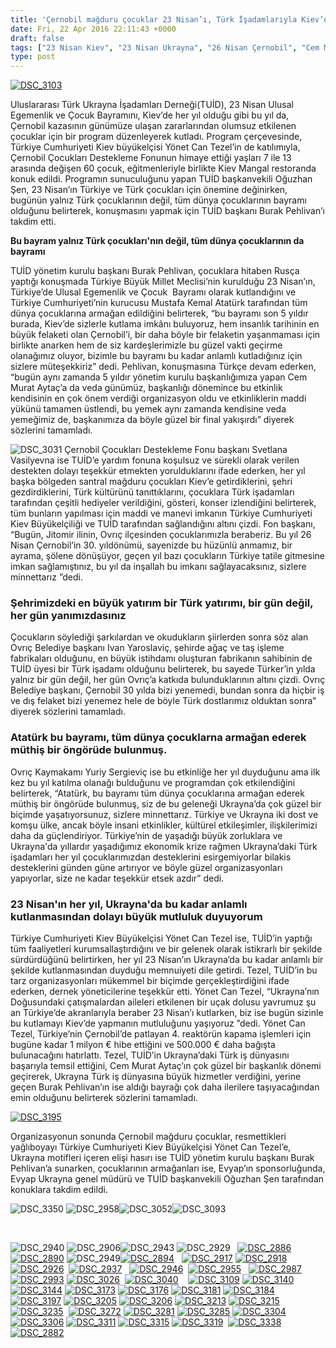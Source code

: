 ```yaml
---
title: 'Çernobil mağduru çocuklar 23 Nisan’ı, Türk İşadamlarıyla Kiev’de kutladı'
date: Fri, 22 Apr 2016 22:11:43 +0000
draft: false
tags: ["23 Nisan Kiev", "23 Nisan Ukrayna", "26 Nisan Çernobil", "Cem Murat Aytaç", "cernobil", "Genel", "Jitomir", "Mesut Erk", "Oğuzhan Şen", "Ovrıç", "TUİD (Türk Ukrayna İşadamları Derneği)", "Yönet Can Tezel"]
type: post
---
```


[![DSC_3103](http://burakpehlivan.org/wp-content/uploads/2016/04/DSC_31031.jpg)](http://burakpehlivan.org/wp-content/uploads/2016/04/DSC_31031.jpg)

Uluslararası Türk Ukrayna İşadamları Derneği(TUİD), 23 Nisan Ulusal Egemenlik ve Çocuk Bayramını, Kiev’de her yıl olduğu gibi bu yıl da, Çernobil kazasının günümüze ulaşan zararlarından olumsuz etkilenen çocuklar için bir program düzenleyerek kutladı. Program çerçevesinde, Türkiye Cumhuriyeti Kiev büyükelçisi Yönet Can Tezel’in de katılımıyla, Çernobil Çocukları Destekleme Fonunun himaye ettiği yaşları 7 ile 13 arasında değişen 60 çocuk, eğitmenleriyle birlikte Kiev Mangal restoranda konuk edildi.
Programın sunuculuğunu yapan TUİD başkanvekili Oğuzhan Şen, 23 Nisan’ın Türkiye ve Türk çocukları için önemine değinirken, bugünün yalnız Türk çocuklarının değil, tüm dünya çocuklarının bayramı olduğunu belirterek, konuşmasını yapmak için TUİD başkanı Burak Pehlivan’ı takdim etti.

**Bu bayram yalnız Türk çocukları'nın değil, tüm dünya çocuklarının da bayramı**

TUİD yönetim kurulu başkanı Burak Pehlivan, çocuklara hitaben Rusça yaptığı konuşmada Türkiye Büyük Millet Meclisi’nin kurulduğu 23 Nisan’ın, Türkiye’de Ulusal Egemenlik ve Çocuk  Bayramı olarak kutlandığını ve Türkiye Cumhuriyeti’nin kurucusu Mustafa Kemal Atatürk tarafından tüm dünya çocuklarına armağan edildiğini belirterek, “bu bayramı son 5 yıldır burada, Kiev’de sizlerle kutlama imkânı buluyoruz, hem insanlık tarihinin en büyük felaketi olan Çernobil’i, bir daha böyle bir felaketin yaşanmaması için birlikte anarken hem de siz kardeşlerimizle bu güzel vakti geçirme olanağımız oluyor, bizimle bu bayramı bu kadar anlamlı kutladığınız için sizlere müteşekkiriz” dedi. Pehlivan, konuşmasına Türkçe devam ederken, “bugün aynı zamanda 5 yıldır yönetim kurulu başkanlığımıza yapan Cem Murat Aytaç’a da veda günümüz, başkanlığı dönemince bu etkinlik kendisinin en çok önem verdiği organizasyon oldu ve etkinliklerin maddi yükünü tamamen üstlendi, bu yemek aynı zamanda kendisine veda yemeğimiz de, başkanımıza da böyle güzel bir final yakışırdı” diyerek sözlerini tamamladı.

![DSC_3031](http://burakpehlivan.org/wp-content/uploads/2016/04/DSC_3031.jpg)
Çernobil Çocukları Destekleme Fonu başkanı Svetlana Vasilyevna ise TUİD’e yardım fonuna koşulsuz ve sürekli olarak verilen destekten dolayı teşekkür etmekten yorulduklarını ifade ederken, her yıl başka bölgeden santral mağduru çocukları Kiev’e getirdiklerini, şehri gezdirdiklerini, Türk kültürünü tanıttıklarını, çocuklara Türk işadamları tarafından çeşitli hediyeler verildiğini, gösteri, konser izlendiğini belirterek, tüm bunların yapılması için maddi ve manevi imkanın Türkiye Cumhuriyeti Kiev Büyükelçiliği ve TUİD tarafından sağlandığını altını çizdi. Fon başkanı, “Bugün, Jitomir ilinin, Ovrıç ilçesinden çocuklarımızla beraberiz. Bu yıl 26 Nisan Çernobil’in 30. yıldönümü, sayenizde bu hüzünlü anmamız, bir ayrama, şölene dönüşüyor, geçen yıl bazı çocukların Türkiye tatile gitmesine imkan sağlamıştınız, bu yıl da inşallah bu imkanı sağlayacaksınız, sizlere minnettarız ”dedi.


### **Şehrimizdeki en büyük yatırım bir Türk yatırımı, bir gün değil, her gün yanımızdasınız**


Çocukların söylediği şarkılardan ve okudukların şiirlerden sonra söz alan Ovrıç Belediye başkanı Ivan Yaroslaviç, şehirde ağaç ve taş işleme fabrikaları olduğunu, en büyük istihdamı oluşturan fabrikanın sahibinin de TUİD üyesi bir Türk işadamı olduğunu belirterek, bu sayede Türker’in yılda yalnız bir gün değil, her gün Ovrıç’a katkıda bulunduklarının altını çizdi. Ovrıç Belediye başkanı, Çernobil 30 yılda bizi yenemedi, bundan sonra da hiçbir iş ve dış felaket bizi yenemez hele de böyle Türk dostlarımız olduktan sonra” diyerek sözlerini tamamladı.


### **Atatürk bu bayramı, tüm dünya çocuklarna armağan ederek müthiş bir öngörüde bulunmuş.**


Ovrıç Kaymakamı Yuriy Sergieviç ise bu etkinliğe her yıl duyduğunu ama ilk kez bu yıl katılma olanağı bulduğunu ve programdan çok etkilendiğini belirterek, “Atatürk, bu bayramı tüm dünya çocuklarına armağan ederek müthiş bir öngörüde bulunmuş, siz de bu geleneği Ukrayna’da çok güzel bir biçimde yaşatıyorsunuz, sizlere minnettarız. Türkiye ve Ukrayna iki dost ve komşu ülke, ancak böyle insani etkinlikler, kültürel etkileşimler, ilişkilerimizi daha da güçlendiriyor. Türkiye’nin de yaşadığı büyük zorluklara ve Ukrayna'da yıllardır yaşadığımız ekonomik krize rağmen Ukrayna’daki Türk işadamları her yıl çocuklarımızdan desteklerini esirgemiyorlar bilakis desteklerini günden güne artırıyor ve böyle güzel organizasyonları yapıyorlar, size ne kadar teşekkür etsek azdır” dedi.


### **23 Nisan'ın her yıl, Ukrayna'da bu kadar anlamlı kutlanmasından dolayı büyük mutluluk duyuyorum**


Türkiye Cumhuriyeti Kiev Büyükelçisi Yönet Can Tezel ise, TUİD’in yaptığı tüm faaliyetleri kurumsallaştırdığını ve bir gelenek olarak istikrarlı bir şekilde sürdürdüğünü belirtirken, her yıl 23 Nisan’ın Ukrayna’da bu kadar anlamlı bir şekilde kutlanmasından duyduğu memnuiyeti dile getirdi. Tezel, TUİD’in bu tarz organizasyonları mükemmel bir biçimde gerçekleştirdiğini ifade ederken, dernek yöneticilerine teşekkür etti. Yönet Can Tezel, “Ukrayna’nın Doğusundaki çatışmalardan aileleri etkilenen bir uçak dolusu yavrumuz şu an Türkiye’de akranlarıyla beraber 23 Nisan’ı kutlarken, biz ise bugün sizinle bu kutlamayı Kiev’de yapmanın mutluluğunu yaşıyoruz ”dedi. Yönet Can Tezel, Türkiye’nin Çernobil’de patlayan 4. reaktörün kapama işlemleri için bugüne kadar 1 milyon € hibe ettiğini ve 500.000 € daha bağışta bulunacağını hatırlattı. Tezel, TUİD’in Ukrayna’daki Türk iş dünyasını başarıyla temsil ettiğini, Cem Murat Aytaç’ın çok güzel bir başkanlık dönemi geçirerek, Ukrayna Türk iş dünyasına büyük hizmetler verdiğini, yerine geçen Burak Pehlivan’ın ise aldığı bayrağı çok daha ilerilere taşıyacağından emin olduğunu belirterek sözlerini tamamladı.

[![DSC_3195](http://burakpehlivan.org/wp-content/uploads/2016/04/DSC_3195.jpg)](http://burakpehlivan.org/wp-content/uploads/2016/04/DSC_3195.jpg)



Organizasyonun sonunda Çernobil mağduru çocuklar, resmettikleri yağlıboyayı Türkiye Cumhuriyeti Kiev Büyükelçisi Yönet Can Tezel’e, Ukrayna motifleri içeren elişi hasırı ise TUİD yönetim kurulu başkanı Burak Pehlivan’a sunarken, çocuklarının armağanları ise, Evyap’ın sponsorluğunda, Evyap Ukrayna genel müdürü ve TUİD başkanvekili Oğuzhan Şen tarafından konuklara takdim edildi.

![DSC_3350](http://burakpehlivan.org/wp-content/uploads/2016/04/DSC_33501.jpg)
![DSC_2958](http://burakpehlivan.org/wp-content/uploads/2016/04/DSC_2958.jpg)![DSC_3052](http://burakpehlivan.org/wp-content/uploads/2016/04/DSC_3052.jpg)![DSC_3093](http://burakpehlivan.org/wp-content/uploads/2016/04/DSC_3093.jpg)

 

![DSC_2940](http://burakpehlivan.org/wp-content/uploads/2016/04/DSC_2940.jpg) ![DSC_2906](http://burakpehlivan.org/wp-content/uploads/2016/04/DSC_2906.jpg)![DSC_2943](http://burakpehlivan.org/wp-content/uploads/2016/04/DSC_2943.jpg) ![DSC_2929](http://burakpehlivan.org/wp-content/uploads/2016/04/DSC_2929.jpg)   [![DSC_2886](http://burakpehlivan.org/wp-content/uploads/2016/04/DSC_2886.jpg)](http://burakpehlivan.org/wp-content/uploads/2016/04/DSC_2886.jpg) [![DSC_2890](http://burakpehlivan.org/wp-content/uploads/2016/04/DSC_2890.jpg)](http://burakpehlivan.org/wp-content/uploads/2016/04/DSC_2890.jpg) ![DSC_2949](http://burakpehlivan.org/wp-content/uploads/2016/04/DSC_2949.jpg)[![DSC_2894](http://burakpehlivan.org/wp-content/uploads/2016/04/DSC_2894.jpg)](http://burakpehlivan.org/wp-content/uploads/2016/04/DSC_2894.jpg)   [![DSC_2917](http://burakpehlivan.org/wp-content/uploads/2016/04/DSC_2917.jpg)](http://burakpehlivan.org/wp-content/uploads/2016/04/DSC_2917.jpg) [![DSC_2918](http://burakpehlivan.org/wp-content/uploads/2016/04/DSC_2918.jpg)](http://burakpehlivan.org/wp-content/uploads/2016/04/DSC_2918.jpg) [![DSC_2926](http://burakpehlivan.org/wp-content/uploads/2016/04/DSC_2926.jpg)](http://burakpehlivan.org/wp-content/uploads/2016/04/DSC_2926.jpg)  [![DSC_2937](http://burakpehlivan.org/wp-content/uploads/2016/04/DSC_2937.jpg)](http://burakpehlivan.org/wp-content/uploads/2016/04/DSC_2937.jpg)   [![DSC_2946](http://burakpehlivan.org/wp-content/uploads/2016/04/DSC_2946.jpg)](http://burakpehlivan.org/wp-content/uploads/2016/04/DSC_2946.jpg)  [![DSC_2955](http://burakpehlivan.org/wp-content/uploads/2016/04/DSC_2955.jpg)](http://burakpehlivan.org/wp-content/uploads/2016/04/DSC_2955.jpg)   [![DSC_2987](http://burakpehlivan.org/wp-content/uploads/2016/04/DSC_2987.jpg)](http://burakpehlivan.org/wp-content/uploads/2016/04/DSC_2987.jpg)  [![DSC_2993](http://burakpehlivan.org/wp-content/uploads/2016/04/DSC_2993.jpg)](http://burakpehlivan.org/wp-content/uploads/2016/04/DSC_2993.jpg) [![DSC_3026](http://burakpehlivan.org/wp-content/uploads/2016/04/DSC_3026.jpg)](http://burakpehlivan.org/wp-content/uploads/2016/04/DSC_3026.jpg)  [![DSC_3040](http://burakpehlivan.org/wp-content/uploads/2016/04/DSC_3040.jpg)](http://burakpehlivan.org/wp-content/uploads/2016/04/DSC_3040.jpg)    [![DSC_3109](http://burakpehlivan.org/wp-content/uploads/2016/04/DSC_3109.jpg)](http://burakpehlivan.org/wp-content/uploads/2016/04/DSC_3109.jpg) [![DSC_3140](http://burakpehlivan.org/wp-content/uploads/2016/04/DSC_3140.jpg)](http://burakpehlivan.org/wp-content/uploads/2016/04/DSC_3140.jpg) [![DSC_3144](http://burakpehlivan.org/wp-content/uploads/2016/04/DSC_3144.jpg)](http://burakpehlivan.org/wp-content/uploads/2016/04/DSC_3144.jpg) [![DSC_3173](http://burakpehlivan.org/wp-content/uploads/2016/04/DSC_3173.jpg)](http://burakpehlivan.org/wp-content/uploads/2016/04/DSC_3173.jpg) [![DSC_3176](http://burakpehlivan.org/wp-content/uploads/2016/04/DSC_3176.jpg)](http://burakpehlivan.org/wp-content/uploads/2016/04/DSC_3176.jpg) [![DSC_3181](http://burakpehlivan.org/wp-content/uploads/2016/04/DSC_3181.jpg)](http://burakpehlivan.org/wp-content/uploads/2016/04/DSC_3181.jpg) [![DSC_3184](http://burakpehlivan.org/wp-content/uploads/2016/04/DSC_3184.jpg)](http://burakpehlivan.org/wp-content/uploads/2016/04/DSC_3184.jpg)  [![DSC_3197](http://burakpehlivan.org/wp-content/uploads/2016/04/DSC_3197.jpg)](http://burakpehlivan.org/wp-content/uploads/2016/04/DSC_3197.jpg) [![DSC_3205](http://burakpehlivan.org/wp-content/uploads/2016/04/DSC_3205.jpg)](http://burakpehlivan.org/wp-content/uploads/2016/04/DSC_3205.jpg) [![DSC_3206](http://burakpehlivan.org/wp-content/uploads/2016/04/DSC_3206.jpg)](http://burakpehlivan.org/wp-content/uploads/2016/04/DSC_3206.jpg) [![DSC_3213](http://burakpehlivan.org/wp-content/uploads/2016/04/DSC_3213.jpg)](http://burakpehlivan.org/wp-content/uploads/2016/04/DSC_3213.jpg) [![DSC_3215](http://burakpehlivan.org/wp-content/uploads/2016/04/DSC_3215.jpg)](http://burakpehlivan.org/wp-content/uploads/2016/04/DSC_3215.jpg) [![DSC_3235](http://burakpehlivan.org/wp-content/uploads/2016/04/DSC_3235.jpg)](http://burakpehlivan.org/wp-content/uploads/2016/04/DSC_3235.jpg)  [![DSC_3272](http://burakpehlivan.org/wp-content/uploads/2016/04/DSC_3272.jpg)](http://burakpehlivan.org/wp-content/uploads/2016/04/DSC_3272.jpg) [![DSC_3281](http://burakpehlivan.org/wp-content/uploads/2016/04/DSC_3281.jpg)](http://burakpehlivan.org/wp-content/uploads/2016/04/DSC_3281.jpg) [![DSC_3285](http://burakpehlivan.org/wp-content/uploads/2016/04/DSC_3285.jpg)](http://burakpehlivan.org/wp-content/uploads/2016/04/DSC_3285.jpg) [![DSC_3304](http://burakpehlivan.org/wp-content/uploads/2016/04/DSC_3304.jpg)](http://burakpehlivan.org/wp-content/uploads/2016/04/DSC_3304.jpg) [![DSC_3306](http://burakpehlivan.org/wp-content/uploads/2016/04/DSC_3306.jpg)](http://burakpehlivan.org/wp-content/uploads/2016/04/DSC_3306.jpg) [![DSC_3311](http://burakpehlivan.org/wp-content/uploads/2016/04/DSC_3311.jpg)](http://burakpehlivan.org/wp-content/uploads/2016/04/DSC_3311.jpg) [![DSC_3315](http://burakpehlivan.org/wp-content/uploads/2016/04/DSC_3315.jpg)](http://burakpehlivan.org/wp-content/uploads/2016/04/DSC_3315.jpg) [![DSC_3319](http://burakpehlivan.org/wp-content/uploads/2016/04/DSC_3319.jpg)](http://burakpehlivan.org/wp-content/uploads/2016/04/DSC_3319.jpg)  [![DSC_3338](http://burakpehlivan.org/wp-content/uploads/2016/04/DSC_3338.jpg)](http://burakpehlivan.org/wp-content/uploads/2016/04/DSC_3338.jpg)  [![DSC_2882](http://burakpehlivan.org/wp-content/uploads/2016/04/DSC_2882.jpg)](http://burakpehlivan.org/wp-content/uploads/2016/04/DSC_2882.jpg)

